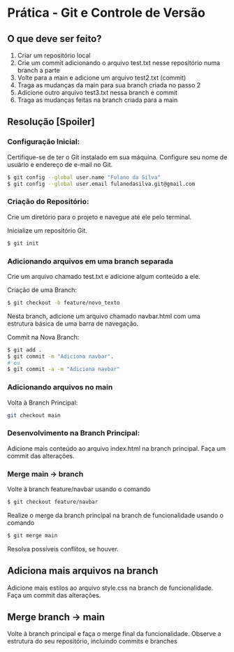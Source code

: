 # Prática - Git e Controle de Versão

## O que deve ser feito?

1. Criar um repositório local
2. Crie um commit adicionando o arquivo test.txt nesse repositório numa branch a parte
3. Volte para a main e adicione um arquivo test2.txt (commit)
4. Traga as mudanças da main para sua branch criada no passo 2
5. Adicione outro arquivo test3.txt nessa branch e commit
6. Traga as mudanças feitas na branch criada para a main


##  Resolução [Spoiler]

### Configuração Inicial:

Certifique-se de ter o Git instalado em sua máquina.
Configure seu nome de usuário e endereço de e-mail no Git.

```bash
$ git config --global user.name "Fulano da Silva"
$ git config --global user.email fulanodasilva.git@gmail.com
```

### Criação do Repositório:

Crie um diretório para o projeto e navegue até ele pelo terminal.

Inicialize um repositório Git.

```bash
$ git init
```

### Adicionando arquivos em uma branch separada

Crie um arquivo chamado test.txt e adicione algum conteúdo a ele.

Criação de uma Branch:

```bash
$ git checkout -b feature/novo_texto
```

Nesta branch, adicione um arquivo chamado navbar.html com uma estrutura básica de uma barra de navegação.

Commit na Nova Branch:

```bash
$ git add .
$ git commit -m "Adiciona navbar".
# ou
$ git commit -a -m "Adiciona navbar"
```

### Adicionando arquivos no main

Volta à Branch Principal:

```bash
git checkout main
```
### Desenvolvimento na Branch Principal:

Adicione mais conteúdo ao arquivo index.html na branch principal.
Faça um commit das alterações.

### Merge main -> branch

Volte à branch feature/navbar usando o comando

```bash
$ git checkout feature/navbar
```
Realize o merge da branch principal na branch de funcionalidade usando o comando

```bash
$ git merge main
```

Resolva possíveis conflitos, se houver.

## Adiciona mais arquivos na branch
Adicione mais estilos ao arquivo style.css na branch de funcionalidade.
Faça um commit das alterações.

## Merge branch -> main

Volte à branch principal e faça o merge final da funcionalidade.
Observe a estrutura do seu repositório, incluindo commits e branches
